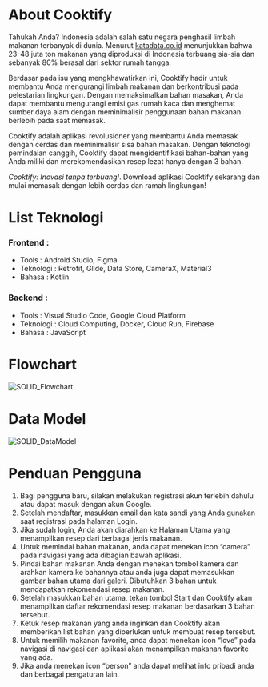 # About Cooktify #
Tahukah Anda? Indonesia adalah salah satu negara penghasil limbah makanan terbanyak di dunia.
Menurut [katadata.co.id](https://katadata.co.id/berita/industri/62fa46a48bb99/sampah-makanan-capai-48-juta-ton-indonesia-rugi-rp551-triliun) menunjukkan bahwa 23-48 juta ton makanan yang diproduksi di Indonesia terbuang sia-sia dan sebanyak 80% berasal dari sektor rumah tangga.

Berdasar pada isu yang mengkhawatirkan ini, Cooktify hadir untuk membantu Anda mengurangi limbah makanan dan berkontribusi pada pelestarian lingkungan.
Dengan memaksimalkan bahan masakan, Anda dapat membantu mengurangi emisi gas rumah kaca dan menghemat sumber daya alam dengan meminimalisir penggunaan bahan makanan berlebih pada saat memasak.

Cooktify adalah aplikasi revolusioner yang membantu Anda memasak dengan cerdas dan meminimalisir sisa bahan masakan. 
Dengan teknologi pemindaian canggih, Cooktify dapat mengidentifikasi bahan-bahan yang Anda miliki dan merekomendasikan resep lezat hanya dengan 3 bahan.

*Cooktify: Inovasi tanpa terbuang!*.
Download aplikasi Cooktify sekarang dan mulai memasak dengan lebih cerdas dan ramah lingkungan!

# List Teknologi #
### Frontend : ###
*	Tools : Android Studio, Figma
*	Teknologi : Retrofit, Glide, Data Store, CameraX, Material3
*	Bahasa : Kotlin

### Backend : ###
*	Tools : Visual Studio Code, Google Cloud Platform
*	Teknologi : Cloud Computing, Docker, Cloud Run, Firebase
*	Bahasa : JavaScript

# Flowchart #
![SOLID_Flowchart](https://github.com/SOLID-team-app/Documentation/assets/116414028/eaed5cfa-be2c-4eb7-9835-011a9610bcd7)

# Data Model #
![SOLID_DataModel](https://github.com/SOLID-team-app/Documentation/assets/116414028/1b601116-dd51-4241-9c29-6e0ba3307220)

# Penduan Pengguna #
1.	Bagi pengguna baru, silakan melakukan registrasi akun terlebih dahulu atau dapat masuk dengan akun Google.
2.	Setelah mendaftar, masukkan email dan kata sandi yang Anda gunakan saat registrasi pada halaman Login.
3.	Jika sudah login, Anda akan diarahkan ke Halaman Utama yang menampilkan resep dari berbagai jenis makanan.
4.	Untuk memindai bahan makanan, anda dapat menekan icon “camera” pada navigasi yang ada dibagian bawah aplikasi.
5.	Pindai bahan makanan Anda dengan menekan tombol kamera dan arahkan kamera ke bahannya atau anda juga dapat memasukkan gambar bahan utama dari galeri. Dibutuhkan 3 bahan untuk mendapatkan rekomendasi resep makanan.
6.	Setelah masukkan bahan utama, tekan tombol Start dan Cooktify akan menampilkan daftar rekomendasi resep makanan berdasarkan 3 bahan tersebut.
7.	Ketuk resep makanan yang anda inginkan dan Cooktify akan memberikan list bahan yang diperlukan untuk membuat resep tersebut.
8.	Untuk memilih makanan favorite, anda dapat menekan icon “love” pada navigasi di navigasi dan aplikasi akan menampilkan makanan favorite yang ada.
9.	Jika anda menekan icon “person” anda dapat melihat info pribadi anda dan berbagai pengaturan lain.
